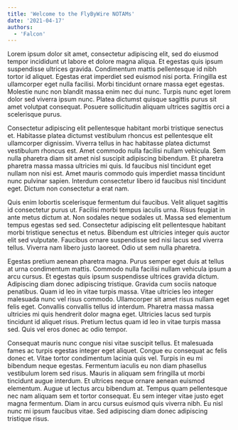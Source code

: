 ```yaml
---
title: 'Welcome to the FlyByWire NOTAMs'
date: '2021-04-17'
authors:
  - 'Falcon'
---
```


Lorem ipsum dolor sit amet, consectetur adipiscing elit, sed do eiusmod tempor incididunt ut labore et dolore magna aliqua. Et egestas quis ipsum suspendisse ultrices gravida. Condimentum mattis pellentesque id nibh tortor id aliquet. Egestas erat imperdiet sed euismod nisi porta. Fringilla est ullamcorper eget nulla facilisi. Morbi tincidunt ornare massa eget egestas. Molestie nunc non blandit massa enim nec dui nunc. Turpis nunc eget lorem dolor sed viverra ipsum nunc. Platea dictumst quisque sagittis purus sit amet volutpat consequat. Posuere sollicitudin aliquam ultrices sagittis orci a scelerisque purus.

Consectetur adipiscing elit pellentesque habitant morbi tristique senectus et. Habitasse platea dictumst vestibulum rhoncus est pellentesque elit ullamcorper dignissim. Viverra tellus in hac habitasse platea dictumst vestibulum rhoncus est. Amet commodo nulla facilisi nullam vehicula. Sem nulla pharetra diam sit amet nisl suscipit adipiscing bibendum. Et pharetra pharetra massa massa ultricies mi quis. Id faucibus nisl tincidunt eget nullam non nisi est. Amet mauris commodo quis imperdiet massa tincidunt nunc pulvinar sapien. Interdum consectetur libero id faucibus nisl tincidunt eget. Dictum non consectetur a erat nam.

Quis enim lobortis scelerisque fermentum dui faucibus. Velit aliquet sagittis id consectetur purus ut. Facilisi morbi tempus iaculis urna. Risus feugiat in ante metus dictum at. Non sodales neque sodales ut. Massa sed elementum tempus egestas sed sed. Consectetur adipiscing elit pellentesque habitant morbi tristique senectus et netus. Bibendum est ultricies integer quis auctor elit sed vulputate. Faucibus ornare suspendisse sed nisi lacus sed viverra tellus. Viverra nam libero justo laoreet. Odio ut sem nulla pharetra.

Egestas pretium aenean pharetra magna. Purus semper eget duis at tellus at urna condimentum mattis. Commodo nulla facilisi nullam vehicula ipsum a arcu cursus. Et egestas quis ipsum suspendisse ultrices gravida dictum. Adipiscing diam donec adipiscing tristique. Gravida cum sociis natoque penatibus. Quam id leo in vitae turpis massa. Vitae ultricies leo integer malesuada nunc vel risus commodo. Ullamcorper sit amet risus nullam eget felis eget. Convallis convallis tellus id interdum. Pharetra massa massa ultricies mi quis hendrerit dolor magna eget. Ultricies lacus sed turpis tincidunt id aliquet risus. Pretium lectus quam id leo in vitae turpis massa sed. Quis vel eros donec ac odio tempor.

Consequat mauris nunc congue nisi vitae suscipit tellus. Et malesuada fames ac turpis egestas integer eget aliquet. Congue eu consequat ac felis donec et. Vitae tortor condimentum lacinia quis vel. Turpis in eu mi bibendum neque egestas. Fermentum iaculis eu non diam phasellus vestibulum lorem sed risus. Mauris in aliquam sem fringilla ut morbi tincidunt augue interdum. Et ultrices neque ornare aenean euismod elementum. Augue ut lectus arcu bibendum at. Tempus quam pellentesque nec nam aliquam sem et tortor consequat. Eu sem integer vitae justo eget magna fermentum. Diam in arcu cursus euismod quis viverra nibh. Eu nisl nunc mi ipsum faucibus vitae. Sed adipiscing diam donec adipiscing tristique risus.
